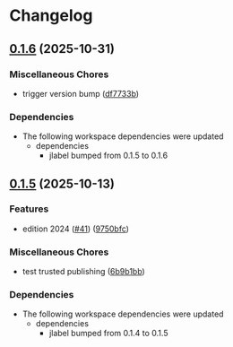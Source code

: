 # Changelog

## [0.1.6](https://github.com/jpreprocess/jlabel/compare/jlabel-question-v0.1.5...jlabel-question-v0.1.6) (2025-10-31)


### Miscellaneous Chores

* trigger version bump ([df7733b](https://github.com/jpreprocess/jlabel/commit/df7733b46916f73d6472c049e1f37d6737000253))


### Dependencies

* The following workspace dependencies were updated
  * dependencies
    * jlabel bumped from 0.1.5 to 0.1.6

## [0.1.5](https://github.com/jpreprocess/jlabel/compare/jlabel-question-v0.1.4...jlabel-question-v0.1.5) (2025-10-13)


### Features

* edition 2024 ([#41](https://github.com/jpreprocess/jlabel/issues/41)) ([9750bfc](https://github.com/jpreprocess/jlabel/commit/9750bfc7b6a211d0059429a2341436ad85d419cd))


### Miscellaneous Chores

* test trusted publishing ([6b9b1bb](https://github.com/jpreprocess/jlabel/commit/6b9b1bb5f2356d405fe900bd23f46cd06d6b62b7))


### Dependencies

* The following workspace dependencies were updated
  * dependencies
    * jlabel bumped from 0.1.4 to 0.1.5
